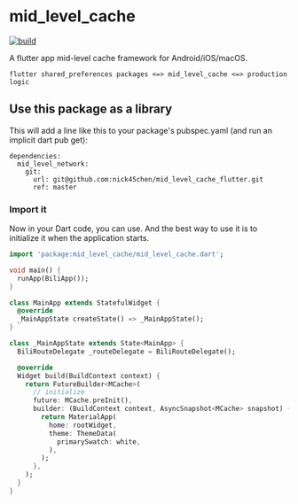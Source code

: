 # mid_level_cache

[![build](https://github.com/nick45chen/mid_level_cache_flutter/actions/workflows/test-package.yml/badge.svg)](https://github.com/nick45chen/mid_level_cache_flutter/actions/workflows/test-package.yml)

A flutter app mid-level cache framework for Android/iOS/macOS.

```
flutter shared_preferences packages <=> mid_level_cache <=> production logic
```

## Use this package as a library

This will add a line like this to your package's pubspec.yaml (and run an implicit dart pub get):

```
dependencies:
  mid_level_network:
    git:
      url: git@github.com:nick45chen/mid_level_cache_flutter.git
      ref: master
```

### Import it

Now in your Dart code, you can use.
And the best way to use it is to initialize it when the application starts.

``` dart
import 'package:mid_level_cache/mid_level_cache.dart';

void main() {
  runApp(BiliApp());
}

class MainApp extends StatefulWidget {
  @override
  _MainAppState createState() => _MainAppState();
}

class _MainAppState extends State<MainApp> {
  BiliRouteDelegate _routeDelegate = BiliRouteDelegate();

  @override
  Widget build(BuildContext context) {
    return FutureBuilder<MCache>(
      // initialize
      future: MCache.preInit(),
      builder: (BuildContext context, AsyncSnapshot<MCache> snapshot) {
        return MaterialApp(
          home: rootWidget,
          theme: ThemeData(
            primarySwatch: white,
          ),
        );
      },
    );
  }
}
```

